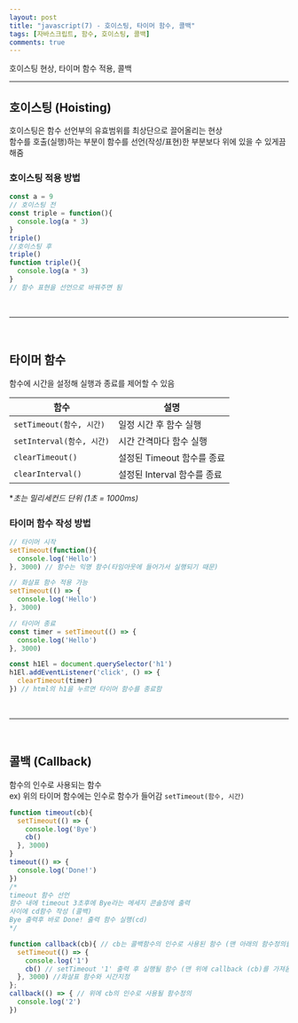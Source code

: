 ```yaml
---
layout: post
title: "javascript(7) - 호이스팅, 타이머 함수, 콜백"
tags: [자바스크립트, 함수, 호이스팅, 콜백]
comments: true
---
```


호이스팅 현상, 타이머 함수 적용, 콜백

--- 

## **호이스팅 (Hoisting)**
호이스팅은 함수 선언부의 유효범위를 최상단으로 끌어올리는 현상<br />
함수를 호출(실행)하는 부분이 함수를 선언(작성/표현)한 부분보다 위에 있을 수 있게끔 해줌

### **호이스팅 적용 방법**
```javascript
const a = 9
// 호이스팅 전
const triple = function(){
  console.log(a * 3)
}
triple()
//호이스팅 후
triple()
function triple(){
  console.log(a * 3)
}
// 함수 표현을 선언으로 바꿔주면 됨
```

<br />

***

<br />

## **타이머 함수**
함수에 시간을 설정해 실행과 종료를 제어할 수 있음

|함수|설명|
|---|---|
|```setTimeout(함수, 시간)```|일정 시간 후 함수 실행|
|```setInterval(함수, 시간)```|시간 간격마다 함수 실행|
|```clearTimeout()```|설정된 Timeout 함수를 종료|
|```clearInterval()```|설정된 Interval 함수를 종료|
**초는 밀리세컨드 단위 (1초 = 1000ms)*

### **타이머 함수 작성 방법**
```javascript
// 타이머 시작
setTimeout(function(){
  console.log('Hello')
}, 3000) // 함수는 익명 함수(타임아웃에 들어가서 실행되기 때문)

// 화살표 함수 적용 가능
setTimeout(() => {
  console.log('Hello')
}, 3000)
```
```javascript
// 타이머 종료
const timer = setTimeout(() => {
  console.log('Hello')
}, 3000)

const h1El = document.querySelector('h1')
h1El.addEventListener('click', () => {
  clearTimeout(timer)
}) // html의 h1을 누르면 타이머 함수를 종료함
```

<br />

***

<br />

## **콜백 (Callback)**
함수의 인수로 사용되는 함수<br />
ex) 위의 타이머 함수에는 인수로 함수가 들어감 ```setTimeout(함수, 시간)```
```javascript
function timeout(cb){
  setTimeout(() => {
    console.log('Bye')
    cb()
  }, 3000)
}
timeout(() => {
  console.log('Done!')
})
/*
timeout 함수 선언
함수 내에 timeout 3초후에 Bye라는 메세지 콘솔창에 출력
사이에 cd함수 작성 (콜백)
Bye 출력후 바로 Done! 출력 함수 실행(cd)
*/
```
```javascript
function callback(cb){ // cb는 콜백함수의 인수로 사용된 함수 (맨 아래의 함수정의를 인수로 받아서 아래로 내려줌)
  setTimeout(() => {
    console.log('1')
    cb() // setTimeout '1' 출력 후 실행될 함수 (맨 위에 callback (cb)를 가져옴)
  }, 3000) //화살표 함수와 시간지정
};
callback(() => { // 위에 cb의 인수로 사용될 함수정의
  console.log('2')
})

```